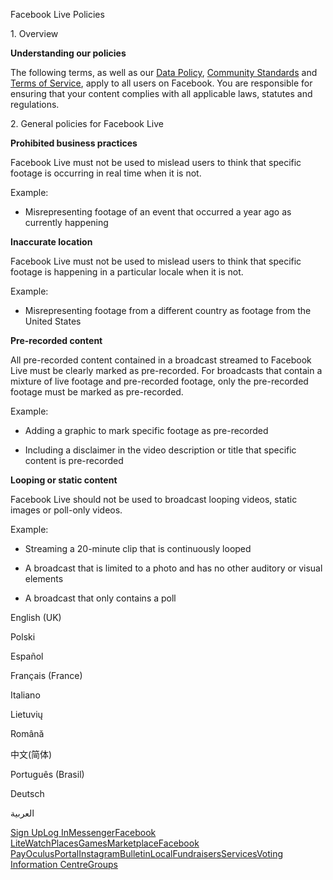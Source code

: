 Facebook Live Policies

1\. Overview

**Understanding our policies**

The following terms, as well as our [Data Policy](https://www.facebook.com/about/privacy/), [Community Standards](https://www.facebook.com/communitystandards/) and [Terms of Service](https://www.facebook.com/legal/terms), apply to all users on Facebook. You are responsible for ensuring that your content complies with all applicable laws, statutes and regulations.

2\. General policies for Facebook Live

**Prohibited business practices**

Facebook Live must not be used to mislead users to think that specific footage is occurring in real time when it is not.

Example:

*   Misrepresenting footage of an event that occurred a year ago as currently happening

**Inaccurate location**

Facebook Live must not be used to mislead users to think that specific footage is happening in a particular locale when it is not.

Example:

*   Misrepresenting footage from a different country as footage from the United States

**Pre-recorded content**

All pre-recorded content contained in a broadcast streamed to Facebook Live must be clearly marked as pre-recorded. For broadcasts that contain a mixture of live footage and pre-recorded footage, only the pre-recorded footage must be marked as pre-recorded.

Example:

*   Adding a graphic to mark specific footage as pre-recorded

*   Including a disclaimer in the video description or title that specific content is pre-recorded

**Looping or static content**

Facebook Live should not be used to broadcast looping videos, static images or poll-only videos.

Example:

*   Streaming a 20-minute clip that is continuously looped

*   A broadcast that is limited to a photo and has no other auditory or visual elements

*   A broadcast that only contains a poll

English (UK)

Polski

Español

Français (France)

Italiano

Lietuvių

Română

中文(简体)

Português (Brasil)

Deutsch

العربية

[Sign Up](https://www.facebook.com/reg/)[Log In](https://www.facebook.com/login/)[Messenger](https://l.facebook.com/l.php?u=https%3A%2F%2Fmessenger.com%2F&h=AT2pJQwIkgbI-4X_JeAA3VtgHw5n1tz2-sfqCPTH1c_iaU-KbjR92ZtmWQQ_hu5be4hR5fZe6Z3__gnl0nLNSuZNjJLbYljDjws0s9BvlVUukFV3WYpFHML5PlQaIyPdCfbFL2ZIld4y5KlPPZMQB5SpgMmyoXM7QqjoWw)[Facebook Lite](https://www.facebook.com/lite/)[Watch](https://en-gb.facebook.com/watch/)[Places](https://www.facebook.com/places/)[Games](https://www.facebook.com/games/)[Marketplace](https://www.facebook.com/marketplace/)[Facebook Pay](https://pay.facebook.com/)[Oculus](https://l.facebook.com/l.php?u=https%3A%2F%2Fwww.oculus.com%2F&h=AT2pJQwIkgbI-4X_JeAA3VtgHw5n1tz2-sfqCPTH1c_iaU-KbjR92ZtmWQQ_hu5be4hR5fZe6Z3__gnl0nLNSuZNjJLbYljDjws0s9BvlVUukFV3WYpFHML5PlQaIyPdCfbFL2ZIld4y5KlPPZMQB5SpgMmyoXM7QqjoWw)[Portal](https://portal.facebook.com/)[Instagram](https://l.facebook.com/l.php?u=https%3A%2F%2Fwww.instagram.com%2F&h=AT2pJQwIkgbI-4X_JeAA3VtgHw5n1tz2-sfqCPTH1c_iaU-KbjR92ZtmWQQ_hu5be4hR5fZe6Z3__gnl0nLNSuZNjJLbYljDjws0s9BvlVUukFV3WYpFHML5PlQaIyPdCfbFL2ZIld4y5KlPPZMQB5SpgMmyoXM7QqjoWw)[Bulletin](https://www.bulletin.com/)[Local](https://www.facebook.com/local/lists/245019872666104/)[Fundraisers](https://www.facebook.com/fundraisers/)[Services](https://www.facebook.com/biz/directory/)[Voting Information Centre](https://www.facebook.com/votinginformationcenter/?entry_point=c2l0ZQ%3D%3D)[Groups](https://www.facebook.com/groups/explore/)